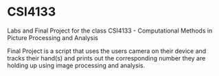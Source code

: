 # CSI4133
Labs and Final Project for the class CSI4133 - Computational Methods in Picture Processing and Analysis

Final Project is a script that uses the users camera on their device and tracks their hand(s) and prints out the corresponding number they are holding up using image processing and analysis.
